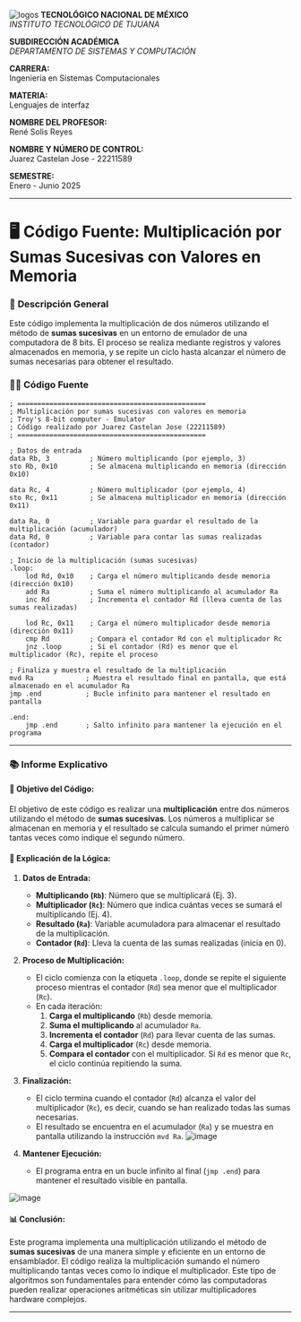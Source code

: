 ![logos](https://github.com/user-attachments/assets/6990d41d-7bde-425c-91cc-73c9eb7c3c0d)
**TECNOLÓGICO NACIONAL DE MÉXICO**  
*INSTITUTO TECNOLÓGICO DE TIJUANA*

**SUBDIRECCIÓN ACADÉMICA**  
*DEPARTAMENTO DE SISTEMAS Y COMPUTACIÓN*

**CARRERA:**  
Ingeniería en Sistemas Computacionales

**MATERIA:**  
Lenguajes de interfaz

**NOMBRE DEL PROFESOR:**  
René Solis Reyes

**NOMBRE Y NÚMERO DE CONTROL:**  
Juarez Castelan Jose - 22211589 

**SEMESTRE:**  
Enero - Junio 2025

----------------------------------------------------------------------------------

# 🖥️ **Código Fuente: Multiplicación por Sumas Sucesivas con Valores en Memoria**

### 📜 **Descripción General**
Este código implementa la multiplicación de dos números utilizando el método de **sumas sucesivas** en un entorno de emulador de una computadora de 8 bits. El proceso se realiza mediante registros y valores almacenados en memoria, y se repite un ciclo hasta alcanzar el número de sumas necesarias para obtener el resultado.

### 👨‍💻 **Código Fuente**

```assembly
; ===============================================
; Multiplicación por sumas sucesivas con valores en memoria
; Troy's 8-bit computer - Emulator
; Código realizado por Juarez Castelan Jose (22211589)
; ===============================================

; Datos de entrada
data Rb, 3          ; Número multiplicando (por ejemplo, 3)
sto Rb, 0x10        ; Se almacena multiplicando en memoria (dirección 0x10)

data Rc, 4          ; Número multiplicador (por ejemplo, 4)
sto Rc, 0x11        ; Se almacena multiplicador en memoria (dirección 0x11)

data Ra, 0          ; Variable para guardar el resultado de la multiplicación (acumulador)
data Rd, 0          ; Variable para contar las sumas realizadas (contador)

; Inicio de la multiplicación (sumas sucesivas)
.loop:
    lod Rd, 0x10    ; Carga el número multiplicando desde memoria (dirección 0x10)
    add Ra          ; Suma el número multiplicando al acumulador Ra
    inc Rd          ; Incrementa el contador Rd (lleva cuenta de las sumas realizadas)
    
    lod Rc, 0x11    ; Carga el número multiplicador desde memoria (dirección 0x11)
    cmp Rd          ; Compara el contador Rd con el multiplicador Rc
    jnz .loop       ; Si el contador (Rd) es menor que el multiplicador (Rc), repite el proceso

; Finaliza y muestra el resultado de la multiplicación
mvd Ra             ; Muestra el resultado final en pantalla, que está almacenado en el acumulador Ra
jmp .end           ; Bucle infinito para mantener el resultado en pantalla

.end:
    jmp .end       ; Salto infinito para mantener la ejecución en el programa
```

---

### 📚 **Informe Explicativo**

#### 🎯 **Objetivo del Código:**
El objetivo de este código es realizar una **multiplicación** entre dos números utilizando el método de **sumas sucesivas**. Los números a multiplicar se almacenan en memoria y el resultado se calcula sumando el primer número tantas veces como indique el segundo número.

#### 🧠 **Explicación de la Lógica:**

1. **Datos de Entrada:**
   - **Multiplicando (`Rb`)**: Número que se multiplicará (Ej. 3).
   - **Multiplicador (`Rc`)**: Número que indica cuántas veces se sumará el multiplicando (Ej. 4).
   - **Resultado (`Ra`)**: Variable acumuladora para almacenar el resultado de la multiplicación.
   - **Contador (`Rd`)**: Lleva la cuenta de las sumas realizadas (inicia en 0).

2. **Proceso de Multiplicación:**
   - El ciclo comienza con la etiqueta `.loop`, donde se repite el siguiente proceso mientras el contador (`Rd`) sea menor que el multiplicador (`Rc`).
   - En cada iteración:
     1. **Carga el multiplicando** (`Rb`) desde memoria.
     2. **Suma el multiplicando** al acumulador `Ra`.
     3. **Incrementa el contador** (`Rd`) para llevar cuenta de las sumas.
     4. **Carga el multiplicador** (`Rc`) desde memoria.
     5. **Compara el contador** con el multiplicador. Si `Rd` es menor que `Rc`, el ciclo continúa repitiendo la suma.

3. **Finalización:**
   - El ciclo termina cuando el contador (`Rd`) alcanza el valor del multiplicador (`Rc`), es decir, cuando se han realizado todas las sumas necesarias.
   - El resultado se encuentra en el acumulador (`Ra`) y se muestra en pantalla utilizando la instrucción `mvd Ra`.
![image](https://github.com/user-attachments/assets/52c04bad-75b3-48e2-9832-bf50bc33ed6b)

4. **Mantener Ejecución:**
   - El programa entra en un bucle infinito al final (`jmp .end`) para mantener el resultado visible en pantalla.

![image](https://github.com/user-attachments/assets/1b70d0eb-32a3-4d6e-ab1e-881c2bbf818f)

#### 📊 **Conclusión:**
Este programa implementa una multiplicación utilizando el método de **sumas sucesivas** de una manera simple y eficiente en un entorno de ensamblador. El código realiza la multiplicación sumando el número multiplicando tantas veces como lo indique el multiplicador. Este tipo de algoritmos son fundamentales para entender cómo las computadoras pueden realizar operaciones aritméticas sin utilizar multiplicadores hardware complejos.

---
